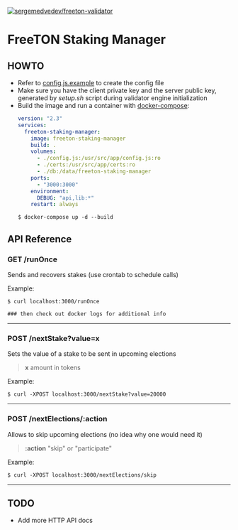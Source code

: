 [![sergemedvedev/freeton-validator](https://img.shields.io/docker/cloud/build/sergemedvedev/freeton-staking-manager.svg)](https://hub.docker.com/r/sergemedvedev/freeton-staking-manager)

# FreeTON Staking Manager

## HOWTO

- Refer to [config.js.example](config.js.example) to create the config file
- Make sure you have the client private key and the server public key, generated by _setup.sh_ script during validator engine initialization
- Build the image and run a container with [docker-compose](docker-compose.yml):
    ```yaml
    version: "2.3"
    services:
      freeton-staking-manager:
        image: freeton-staking-manager
        build: .
        volumes:
          - ./config.js:/usr/src/app/config.js:ro
          - ./certs:/usr/src/app/certs:ro
          - ./db:/data/freeton-staking-manager
        ports:
          - "3000:3000"
        environment:
          DEBUG: "api,lib:*"
        restart: always
    ```
    ```console
    $ docker-compose up -d --build
    ```

## API Reference

### GET /runOnce
Sends and recovers stakes (use crontab to schedule calls)

Example:
```console
$ curl localhost:3000/runOnce

### then check out docker logs for additional info
```

---

### POST /nextStake?value=x
Sets the value of a stake to be sent in upcoming elections

> __x__ amount in tokens

Example:
```console
$ curl -XPOST localhost:3000/nextStake?value=20000
```

---

### POST /nextElections/:action
Allows to skip upcoming elections (no idea why one would need it)

> __:action__ "skip" or "participate"

Example:
```console
$ curl -XPOST localhost:3000/nextElections/skip
```

---

## TODO

- Add more HTTP API docs